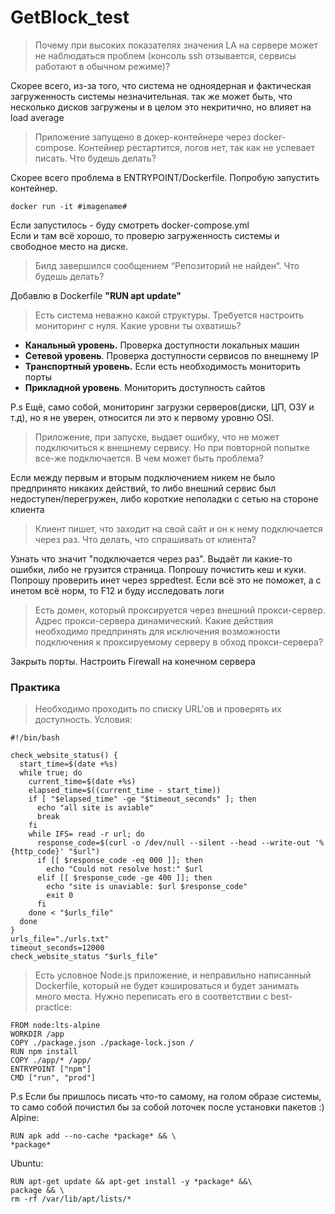 # GetBlock_test
> Почему при высоких показателях значения LA на сервере может не наблюдаться проблем (консоль ssh отзывается, сервисы работают в обычном режиме)?

Скорее всего, из-за того, что система не одноядерная и фактическая загруженность системы незначительная. так же может быть, что несколько дисков загружены и в целом это некритично, но влияет на load average

> Приложение запущено в докер-контейнере через docker-compose. Контейнер рестартится, логов нет, так как не успевает писать. Что будешь делать?

Скорее всего проблема в ENTRYPOINT/Dockerfile.  Попробую запустить контейнер. 

```
docker run -it #imagename# 
```

Если запустилось - буду смотреть docker-compose.yml  
Если и там всё хорошо, то проверю загруженность системы и свободное место на диске.

> Билд завершился сообщением “Репозиторий не найден“. Что будешь делать?

Добавлю в Dockerfile **"RUN apt update"**

> Есть система неважно какой структуры. Требуется настроить мониторинг с нуля. Какие уровни ты охватишь?

- **Канальный уровень.** Проверка доступности локальных машин
- **Сетевой уровень**. Проверка доступности сервисов по внешнему IP
- **Транспортный уровень.** Если есть необходимость мониторить порты
- **Прикладной уровень**. Мониторить доступность сайтов

P.s Ещё, само собой, мониторинг загрузки серверов(диски, ЦП, ОЗУ и т.д), но я не уверен, относится ли это к первому уровню OSI.

> Приложение, при запуске, выдает ошибку, что не может подключиться к внешнему сервису. Но при повторной попытке все-же подключается. В чем может быть проблема?

Если между первым и вторым подключением никем не было предпринято никаких действий, то либо внешний сервис был недоступен/перегружен, либо короткие неполадки с сетью на стороне клиента

> Клиент пишет, что заходит на свой сайт и он к нему подключается через раз. Что делать, что спрашивать от клиента?

Узнать что значит "подключается через раз". Выдаёт ли какие-то ошибки, либо не грузится страница. Попрошу почистить кеш и куки. Попрошу проверить инет через sppedtest. Если всё это не поможет, а с инетом всё норм, то F12 и буду исследовать логи

> Есть домен, который проксируется через внешний прокси-сервер. Адрес прокси-сервера динамический. Какие действия необходимо предпринять для исключения возможности подключения к проксируемому серверу в обход прокси-сервера?

Закрыть порты. Настроить Firewall на конечном сервера

### Практика

> Необходимо проходить по списку URL'ов и проверять их доступность. Условия:

```
#!/bin/bash

check_website_status() {
  start_time=$(date +%s)
  while true; do
    current_time=$(date +%s)
    elapsed_time=$((current_time - start_time))
    if [ "$elapsed_time" -ge "$timeout_seconds" ]; then
      echo "all site is aviable"
      break
    fi
    while IFS= read -r url; do
      response_code=$(curl -o /dev/null --silent --head --write-out '%{http_code}' "$url")
      if [[ $response_code -eq 000 ]]; then
        echo "Could not resolve host:" $url
      elif [[ $response_code -ge 400 ]]; then
        echo "site is unaviable: $url $response_code"
        exit 0
      fi
    done < "$urls_file"
  done
}
urls_file="./urls.txt"
timeout_seconds=12000
check_website_status "$urls_file"
```

> Есть условное Node.js приложение, и неправильно написанный Dockerfile, который не будет кэшироваться и будет занимать много места. Нужно переписать его в соответствии с best-practice:

```
FROM node:lts-alpine
WORKDIR /app
COPY ./package.json ./package-lock.json /
RUN npm install
COPY ./app/* /app/
ENTRYPOINT ["npm"]
CMD ["run", "prod"]
```

P.s Если бы пришлось писать что-то самому, на голом образе системы, то само собой почистил бы за собой лоточек после установки пакетов :)   
Alpine:

```
RUN apk add --no-cache *package* && \
*package*
```

Ubuntu:

```
RUN apt-get update && apt-get install -y *package* &&\
package && \
rm -rf /var/lib/apt/lists/*
```
